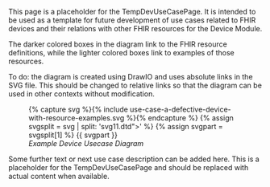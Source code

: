 This page is a placeholder for the TempDevUseCasePage. It is intended to be used as a template for future development of use cases related to FHIR devices and their relations with other FHIR resources for the Device Module.

The darker colored boxes in the diagram link to the FHIR resource definitions, while the lighter colored boxes link to examples of those resources. 

To do: the diagram is created using DrawIO and uses absolute links in the SVG file. This should be changed to relative links so that the diagram can be used in other contexts without modification. 

<figure>
{% capture svg %}{% include use-case-a-defective-device-with-resource-examples.svg %}{% endcapture %}
{% assign svgsplit = svg | split: 'svg11.dtd">' %}
{% assign svgpart = svgsplit[1] %}
{{ svgpart }}
<figcaption><i>Example Device Usecase Diagram</i></figcaption>
</figure>

Some further text or next use case description can be added here. This is a placeholder for the TempDevUseCasePage and should be replaced with actual content when available.